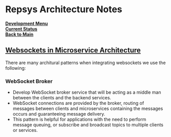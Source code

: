 # Repsys Architecture Notes

**[Development Menu](./menu.md)**\
**[Current Status](../status/weekly/current_status.md)**\
**[Back to Main](../../README.md)**

## **[Websockets in Microservice Architecture](../../research/a_l/application_architecture/websockets_in_microservice_architecture.md)**

There are many architural patterns when integrating websockets we use the following:

### **WebSocket Broker**

- Develop WebSocket broker service that will be acting as a middle man between the clients and the backend services.
- WebSocket connections are provided by the broker, routing of messages between clients and microservices containing the messages occurs and guaranteeing message delivery.
- This pattern is helpful for applications with the need to perform message queuing, or subscribe and broadcast topics to multiple clients or services.
